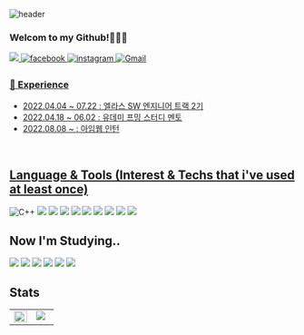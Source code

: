 ![header](https://capsule-render.vercel.app/api?type=wave&color=auto&height=300&section=header&text=Jahong%20Jo&fontSize=90)

### Welcom to my Github!👋👋👋
<a href="https://hongcode.tistory.com/" target="_blank">
<img src="https://img.shields.io/badge/Tech_Blog-DD0B78?style=flat-square&logoColor=white"/>
</a>
<a href="https://www.facebook.com/jaehong1995/" target="_blank">
<img src=https://img.shields.io/badge/facebook-%232E87FB.svg?&style=flat-square&logo=facebook&logoColor=white alt=facebook style="margin-bottom: 5px;" />
</a>
<a href="https://www.instagram.com/h0ng95/?hl=ko" target="_blank">
<img src=https://img.shields.io/badge/instagram-%23000000.svg?&style=flat-square&logo=instagram&logoColor=white&color=dd2a7b alt=instagram style="margin-bottom: 5px;" />
</a>
<a href="whwoghd1234523@gmail.com">
<img alt="Gmail" src="https://img.shields.io/badge/Gmail-D14836?style=flat-square&logo=gmail&logoColor=white" />

  
### 💫 Experience
  - 2022.04.04 ~ 07.22 : 엘라스 SW 엔지니어 트랙 2기
  - 2022.04.18 ~ 06.02 : 유데미 프밍 스터디 멘토
  - 2022.08.08 ~ : 아임웹 인턴
  <br/>
  
## Language & Tools (Interest & Techs that i've used at least once)
  <div sttyle='float:left'>
</a>
<img alt="C++" src="https://img.shields.io/badge/c++%20-%2300599C.svg?&style=flat-square&logo=c%2B%2B&ogoColor=white"/>
</a>
<img src="https://img.shields.io/badge/java-%23ED8B00.svg?style=flat-square&logo=java&logoColor=white"/>
</a>
<img src="https://img.shields.io/badge/html5-%23E34F26.svg?style=flat-square&logo=html5&logoColor=white"/>
</a>
<img src="https://img.shields.io/badge/javascript-%23323330.svg?style=flat-square&logo=javascript&logoColor=%23F7DF1E"/>
</a>
<img src="https://img.shields.io/badge/css3-%231572B6.svg?style=flat-square&logo=css3&logoColor=white"/>
</a>
    <img src="https://img.shields.io/badge/TypeScript-3178C6?style=flat-square&logo=TypeScript&logoColor=white"/>
    <img src="https://img.shields.io/badge/Node.js-339933?style=flat-square&logo=Node.js&logoColor=white"/>
    <img src="https://img.shields.io/badge/express-000000?style=flat-square&logo=express&logoColor=white"/>
    <img src="https://img.shields.io/badge/MongoDB-47A248?style=flat-square&logo=MongoDB&logoColor=white"/>
    <img src="https://img.shields.io/badge/Amazon S3-569A31?style=flat-square&logo=Amazon S3&logoColor=white"/>

    
    
    

## Now I'm Studying..
<div sttyle='float:left'>

</a>
<img src="https://img.shields.io/badge/spring-%236DB33F.svg?style=flat-square&logo=spring&logoColor=white"/>
</a>
<img src="https://img.shields.io/badge/React-61DAFB?style=flat-square&logo=React&logoColor=white"/>
<img src="https://img.shields.io/badge/Redis-DC382D?style=flat-square&logo=Redis&logoColor=white"/>
<img src="https://img.shields.io/badge/Socket.io-010101?style=flat-square&logo=Socket.io&logoColor=white"/>
<img src="https://img.shields.io/badge/Docker-2496ED?style=flat-square&logo=Docker&logoColor=white"/>
<img src="https://img.shields.io/badge/NGINX-009639?style=flat-square&logo=NGINX&logoColor=white"/>
</a>


## Stats  
<table><tr><td valign="top" width="50%">

<img src="https://github-readme-stats.vercel.app/api?username=hong1995&show_icons=true&theme=highcontrast" align="left" style="width: 100%" />
</td><td valign="top" width="50%">
<img align='' src="http://mazassumnida.wtf/api/v2/generate_badge?boj=h0ng">

<!--
**hong1995/hong1995** is a ✨ _special_ ✨ repository because its `README.md` (this file) appears on your GitHub profile.

Here are some ideas to get you started:

- 🔭 I’m currently working on ...
- 🌱 I’m currently learning ...
- 👯 I’m looking to collaborate on ...
- 🤔 I’m looking for help with ...
- 💬 Ask me about ...
- 📫 How to reach me: ...
- 😄 Pronouns: ...
- ⚡ Fun fact: ...
-->
